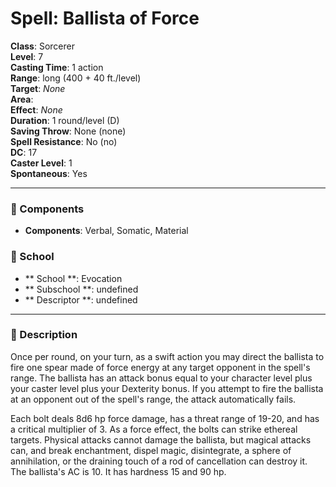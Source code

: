 
# Spell: Ballista of Force
**Class**: Sorcerer  
**Level**: 7  
**Casting Time**: 1 action  
**Range**: long (400 + 40 ft./level)  
**Target**: _None_  
**Area**:   
**Effect**: _None_  
**Duration**: 1 round/level (D)  
**Saving Throw**: None (none)  
**Spell Resistance**: No (no)  
**DC**: 17  
**Caster Level**: 1  
**Spontaneous**: Yes

---

### 🔮 Components
- **Components**: Verbal, Somatic, Material

### 🏫 School
- ** School **: Evocation
- ** Subschool **: undefined
- ** Descriptor **: undefined
---

### 📜 Description
Once per round, on your turn, as a swift action you may direct the ballista to fire one spear made of force energy at any target opponent in the spell's range. The ballista has an attack bonus equal to your character level plus your caster level plus your Dexterity bonus. If you attempt to fire the ballista at an opponent out of the spell's range, the attack automatically fails.

Each bolt deals 8d6 hp force damage, has a threat range of 19-20, and has a critical multiplier of 3. As a force effect, the bolts can strike ethereal targets. Physical attacks cannot damage the ballista, but magical attacks can, and break enchantment, dispel magic, disintegrate, a sphere of annihilation, or the draining touch of a rod of cancellation can destroy it. The ballista's AC is 10. It has hardness 15 and 90 hp.
